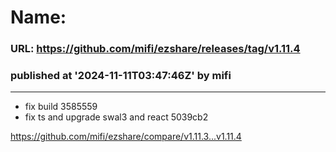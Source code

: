 # Name:  
### URL: https://github.com/mifi/ezshare/releases/tag/v1.11.4
### published at '2024-11-11T03:47:46Z' by mifi
---
- fix build  3585559
- fix ts and upgrade swal3 and react  5039cb2

https://github.com/mifi/ezshare/compare/v1.11.3...v1.11.4
